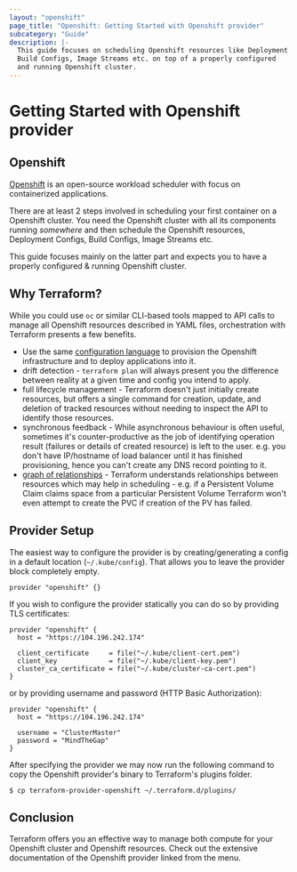 ```yaml
---
layout: "openshift"
page_title: "Openshift: Getting Started with Openshift provider"
subcategory: "Guide"
description: |-
  This guide focuses on scheduling Openshift resources like Deployment Configs,
  Build Configs, Image Streams etc. on top of a properly configured
  and running Openshift cluster.
---
```


# Getting Started with Openshift provider

## Openshift

[Openshift](https://docs.openshift.com/container-platform/3.11/welcome/index.html) is an open-source workload scheduler 
with focus on containerized applications.

There are at least 2 steps involved in scheduling your first container
on a Openshift cluster. You need the Openshift cluster with all its components
running _somewhere_ and then schedule the Openshift resources, Deployment Configs,
Build Configs, Image Streams etc.

This guide focuses mainly on the latter part and expects you to have
a properly configured & running Openshift cluster.

## Why Terraform?

While you could use `oc` or similar CLI-based tools mapped to API calls
to manage all Openshift resources described in YAML files,
orchestration with Terraform presents a few benefits.

 - Use the same [configuration language](/docs/configuration/syntax.html)
    to provision the Openshift infrastructure and to deploy applications into it.
 - drift detection - `terraform plan` will always present you the difference
    between reality at a given time and config you intend to apply.
 - full lifecycle management - Terraform doesn't just initially create resources,
    but offers a single command for creation, update, and deletion of tracked
    resources without needing to inspect the API to identify those resources.
 - synchronous feedback - While asynchronous behaviour is often useful,
    sometimes it's counter-productive as the job of identifying operation result
    (failures or details of created resource) is left to the user. e.g. you don't
    have IP/hostname of load balancer until it has finished provisioning,
    hence you can't create any DNS record pointing to it.
 - [graph of relationships](https://www.terraform.io/docs/internals/graph.html) -
    Terraform understands relationships between resources which may help
    in scheduling - e.g. if a Persistent Volume Claim claims space from
    a particular Persistent Volume Terraform won't even attempt to create
    the PVC if creation of the PV has failed.

## Provider Setup

The easiest way to configure the provider is by creating/generating a config
in a default location (`~/.kube/config`). That allows you to leave the
provider block completely empty.

```hcl
provider "openshift" {}
```

If you wish to configure the provider statically you can do so by providing TLS certificates:

```hcl
provider "openshift" {
  host = "https://104.196.242.174"

  client_certificate     = file("~/.kube/client-cert.pem")
  client_key             = file("~/.kube/client-key.pem")
  cluster_ca_certificate = file("~/.kube/cluster-ca-cert.pem")
}
```

or by providing username and password (HTTP Basic Authorization):

```hcl
provider "openshift" {
  host = "https://104.196.242.174"

  username = "ClusterMaster"
  password = "MindTheGap"
}
```

After specifying the provider we may now run the following command
to copy the Openshift provider's binary to Terraform's plugins folder.

```
$ cp terraform-provider-openshift ~/.terraform.d/plugins/
```

## Conclusion

Terraform offers you an effective way to manage both compute for
your Openshift cluster and Openshift resources. Check out
the extensive documentation of the Openshift provider linked
from the menu.
